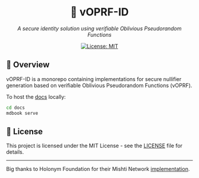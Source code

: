<div align="center">


# 🔐 vOPRF-ID

*A secure identity solution using verifiable Oblivious Pseudorandom Functions*

[![License: MIT](https://img.shields.io/badge/License-MIT-blue.svg)](https://opensource.org/licenses/MIT)

</div>

## 📝 Overview

vOPRF-ID is a monorepo containing implementations for secure nullifier generation based on verifiable Oblivious Pseudorandom Functions (vOPRF).

To host the [docs](./docs/) locally:
```bash
cd docs
mdbook serve
```

## 📄 License

This project is licensed under the MIT License - see the [LICENSE](LICENSE) file for details.

---

Big thanks to Holonym Foundation for their Mishti Network [implementation](https://github.com/holonym-foundation/mishti-crypto). 
